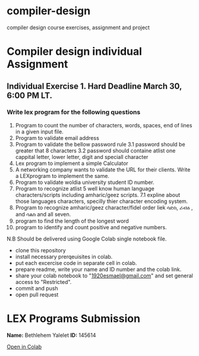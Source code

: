 # compiler-design
compiler design course exercises, assignment and project 
# Compiler design individual Assignment



## Individual Exercise 1.      Hard Deadline March 30, 6:00 PM LT.
### Write lex program for the following questions
1. Program to count the number of characters, words, spaces, end of lines in a given input file.
2. Program to validate email address
3. Program to validate the bellow password rule
  3.1 password should be greater that 8 characters
   3.2 password should containe atlist one cappital letter, lower letter, digit and speciall character
4. Lex program to implement a simple Calculator
5. A networking company wants to validate the URL for their clients. Write a LEXprogram to implement the same.
6. Program to validate woldia university student ID number.
7. Program to recognize atlist 5 well know human language characters/scripts including amharic/geez scripts.
   7.1 expline about those languages characters, specilly thier character encoding system.
8. Program to recognize amharic/geez character/fidel order liek ሳድስ, ራብዕ , and ሳልስ and all seven.
9. program to find the length of the longest word
10. program to identify and count positive and negative numbers.

N.B Should be delivered using Google Colab single notebook file. 
  - clone this repository
  - install necessary prerqeuisites in colab.
  - put each excercise code in separate cell in colab.
  - prepare readme, write your name and ID number and the colab link.
  - share your colab notebook to "1920esmael@gmail.com" and set general access to "Restricted".
  - commit and push
  - open pull request


# LEX Programs Submission
**Name:** Bethlehem Yalelet
**ID:** 145614

[Open in Colab](https://colab.research.google.com/drive/1tCdMHcpVSG7TZE97wRzdUdSueyNBFXBD?usp=sharing)
